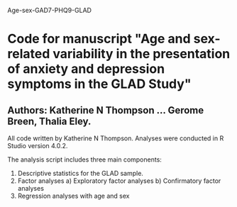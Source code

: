 Age-sex-GAD7-PHQ9-GLAD

# Code for manuscript "Age and sex-related variability in the presentation of anxiety and depression symptoms in the GLAD Study" 
## Authors: Katherine N Thompson ... Gerome Breen, Thalia Eley. 

All code written by Katherine N Thompson. 
Analyses were conducted in R Studio version 4.0.2.

The analysis script includes three main components:
1. Descriptive statistics for the GLAD sample. 
2. Factor analyses
  a) Exploratory factor analyses
  b) Confirmatory factor analyses 
3. Regression analyses with age and sex





